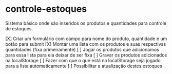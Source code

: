 # controle-estoques
Sistema básico onde são inseridos os produtos e quantidades para controle de estoques.

[X] Criar um formulário com campo para nome do produto, quantidade e um botão para submit
[X] Montar uma lista com os produtos e suas respectivas quantidades (fixa primeiramente)
[ ] Jogar os produtos que adicionamos para essa lista para ela deixar de ser fixa
[ ] Gravar os produtos adicionados na localStorage
[ ] Fazer com que o que está na localStorage seja jogado para a lista automaticamente
[ ] Possibilitar a atualização destes estoques
